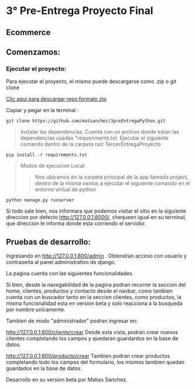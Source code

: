 # 3° Pre-Entrega Proyecto Final

## Ecommerce

## Comenzamos:

### Ejecutar el proyecto:

Para ejecutar el proyecto, el mismo puede descargarse como .zip o git clone

[Clic aqui para descargar repo formato zip](https://github.com/matsanchez/3preEntregaPython/archive/refs/heads/main.zip)

Copiar y pegar en la terminal :

```
git clone https://github.com/matsanchez/3preEntregaPython.git

```

> Instalar las dependencias:
Cuenta con un archivo donde estan las dependencias usadas "requeriments.txt.
Ejecutar el siguiente comando dentro de la carpeta raiz TercerEntregaProyecto
```
pip install -r requirements.txt
```

> Modos de ejecucion Local:
>
> > Nos ubicamos en la carpeta principal de la app llamada project, dentro de la misma vamos a ejecutar el siguiente comando en el entorno virtual de python

```
python manage.py runserver
```

Si todo sale bien, nos informara que podemos visitar el sitio en la siguiente direccion por defecto http://127.0.0.1:8000/, chequeen igual en su terminal, que direccion le informa donde esta corriendo el servidor.

## Pruebas de desarrollo:



 Ingresando en http://127.0.0.1:800/admin .
 Obtendran acceso con usuario y contraseña al panel administrativo de django.

La pagina cuenta con las siguientes funcionalidades.

Si bien, desde la navegabilidad de la pagina podran recorrer la seccion del home, clientes, productos y contacto desde el navbar, como tambien cuenta con un buscador tanto en la seccion clientes, como productos, la misma funcionalidad esta en version beta y solo reacciona a la busqueda por nombre unicamente.

Tambien de modo "administrador" podran ingresar en:

http://127.0.0.1:800/cliente/crear
Desde esta vista, podran crear nuevos clientes completando los campos y quedaran guardardos en la base de datos.

http://127.0.0.1:800/producto/crear
Tambien podran crear productos completando todo los campos del formulario, los mismos tambien quedan guardados en la base de datos.


Desarrollo en su version beta por Matias Sanchez.
